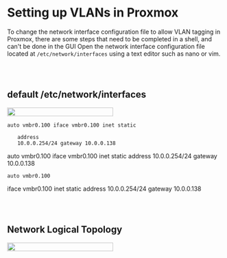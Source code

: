 <h1>Setting up VLANs in Proxmox</h1>

<p>To change the network interface configuration file to allow VLAN tagging in Proxmox, there are some steps that need to be completed in a shell, and can't be done in the GUI
Open the network interface configuration file located at <code>/etc/network/interfaces</code> using a text editor such as nano or vim.</p>



<div style="display: flex; align-items: center;">
  <div style="flex: 1;">
    <p align="center"> <br/> <h2> default /etc/network/interfaces</h2></p>
    <img src="https://i.imgur.com/f962fcx.png" style="height: 70%; width: auto;/>
  </div>
  <div style="flex: 1; padding-left: 20px;">
  </div>
</div>


<code>auto vmbr0.100
iface vmbr0.100 inet static <ul>address 10.0.0.254/24
        gateway 10.0.0.138</ul></code>


auto vmbr0.100
iface vmbr0.100 inet static
    address 10.0.0.254/24
    gateway 10.0.0.138

    auto vmbr0.100
iface vmbr0.100 inet static
    address 10.0.0.254/24
    gateway 10.0.0.138


    
<div style="display: flex; align-items: center;">
  <div style="flex: 1;">
    <p align="center"> <br/> <h2> Network Logical Topology</h2></p>
    <img src="https://i.imgur.com/6m0E3Fc.jpeg" style="height: 70%; width: auto;/>
  </div>
  <div style="flex: 1; padding-left: 20px;">
  </div>
</div>
